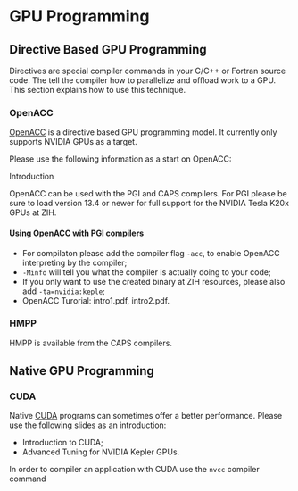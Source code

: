 # GPU Programming

## Directive Based GPU Programming

Directives are special compiler commands in your C/C++ or Fortran source
code. The tell the compiler how to parallelize and offload work to a
GPU. This section explains how to use this technique.

### OpenACC

[OpenACC](http://www.openacc-standard.org) is a
directive based GPU programming model. It currently only supports NVIDIA
GPUs as a target.

Please use the following information as a start on OpenACC:  

Introduction

OpenACC can be used with the PGI and CAPS compilers. For PGI please be
sure to load version 13.4 or newer for full support for the NVIDIA Tesla
K20x GPUs at ZIH.

#### Using OpenACC with PGI compilers

* For compilaton please add the compiler flag `-acc`, to enable OpenACC interpreting by the compiler;
* `-Minfo` will tell you what the compiler is actually doing to your code;
* If you only want to use the created binary at ZIH resources, please also add `-ta=nvidia:keple`;
* OpenACC Turorial: intro1.pdf, intro2.pdf.

### HMPP

HMPP is available from the CAPS compilers.

## Native GPU Programming

### CUDA

Native [CUDA](http://www.nvidia.com/cuda) programs can sometimes offer a better performance. Please use the following slides as an introduction:

* Introduction to CUDA;
* Advanced Tuning for NVIDIA Kepler GPUs.

In order to compiler an application with CUDA use the `nvcc` compiler
command

